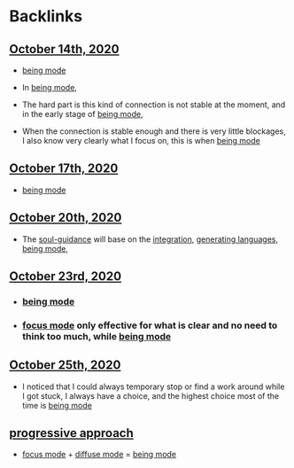 
# Backlinks
## [October 14th, 2020](<October 14th, 2020.md>)
- [being mode](<being mode.md>)

- In [being mode](<being mode.md>),

- The hard part is this kind of connection is not stable at the moment, and in the early stage of [being mode](<being mode.md>),

- When the connection is stable enough and there is very little blockages, I also know very clearly what I focus on, this is when [being mode](<being mode.md>)

## [October 17th, 2020](<October 17th, 2020.md>)
- [being mode](<being mode.md>)

## [October 20th, 2020](<October 20th, 2020.md>)
- The [soul-guidance](<soul-guidance.md>) will base on the [integration](<integration.md>), [generating languages](<generating languages.md>), [being mode](<being mode.md>),

## [October 23rd, 2020](<October 23rd, 2020.md>)
- ### [being mode](<being mode.md>)

- ### [focus mode](<focus mode.md>) only effective for what is clear and no need to think too much, while [being mode](<being mode.md>)

## [October 25th, 2020](<October 25th, 2020.md>)
- I noticed that I could always temporary stop or find a work around while I got stuck, I always have a choice, and the highest choice most of the time is [being mode](<being mode.md>)

## [progressive approach](<progressive approach.md>)
- [focus mode](<focus mode.md>) + [diffuse mode](<diffuse mode.md>) = [being mode](<being mode.md>)

